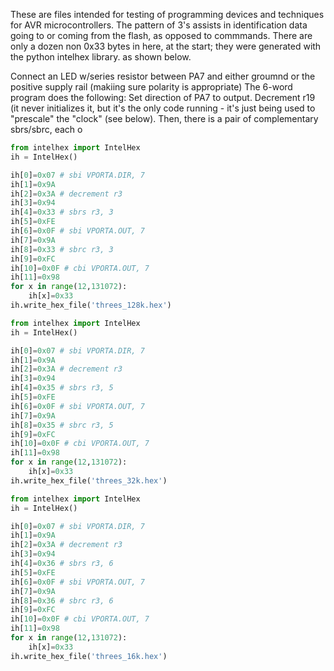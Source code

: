 These are files intended for testing of programming devices and techniques for AVR microcontrollers. The pattern of 3's assists in identification data going to or coming from the flash, as opposed to commmands. There are only a dozen non 0x33 bytes in here, at the start; they were generated with the python intelhex library. as shown below.

Connect an LED w/series resistor between PA7 and either groumnd or the positive supply rail (makiing sure polarity is appropriate)
The 6-word program does the following: Set direction of PA7 to output. Decrement r19 (it never initializes it, but it's the only code running - it's just being used to "prescale" the "clock" (see below). Then, there is a pair of complementary sbrs/sbrc, each o


```python
from intelhex import IntelHex
ih = IntelHex()

ih[0]=0x07 # sbi VPORTA.DIR, 7
ih[1]=0x9A
ih[2]=0x3A # decrement r3
ih[3]=0x94
ih[4]=0x33 # sbrs r3, 3
ih[5]=0xFE
ih[6]=0x0F # sbi VPORTA.OUT, 7
ih[7]=0x9A
ih[8]=0x33 # sbrc r3, 3
ih[9]=0xFC
ih[10]=0x0F # cbi VPORTA.OUT, 7
ih[11]=0x98
for x in range(12,131072):
    ih[x]=0x33
ih.write_hex_file('threes_128k.hex')

```


```python
from intelhex import IntelHex
ih = IntelHex()

ih[0]=0x07 # sbi VPORTA.DIR, 7
ih[1]=0x9A
ih[2]=0x3A # decrement r3
ih[3]=0x94
ih[4]=0x35 # sbrs r3, 5
ih[5]=0xFE
ih[6]=0x0F # sbi VPORTA.OUT, 7
ih[7]=0x9A
ih[8]=0x35 # sbrc r3, 5
ih[9]=0xFC
ih[10]=0x0F # cbi VPORTA.OUT, 7
ih[11]=0x98
for x in range(12,131072):
    ih[x]=0x33
ih.write_hex_file('threes_32k.hex')
```


```python
from intelhex import IntelHex
ih = IntelHex()

ih[0]=0x07 # sbi VPORTA.DIR, 7
ih[1]=0x9A
ih[2]=0x3A # decrement r3
ih[3]=0x94
ih[4]=0x36 # sbrs r3, 6
ih[5]=0xFE
ih[6]=0x0F # sbi VPORTA.OUT, 7
ih[7]=0x9A
ih[8]=0x36 # sbrc r3, 6
ih[9]=0xFC
ih[10]=0x0F # cbi VPORTA.OUT, 7
ih[11]=0x98
for x in range(12,131072):
    ih[x]=0x33
ih.write_hex_file('threes_16k.hex')
```
